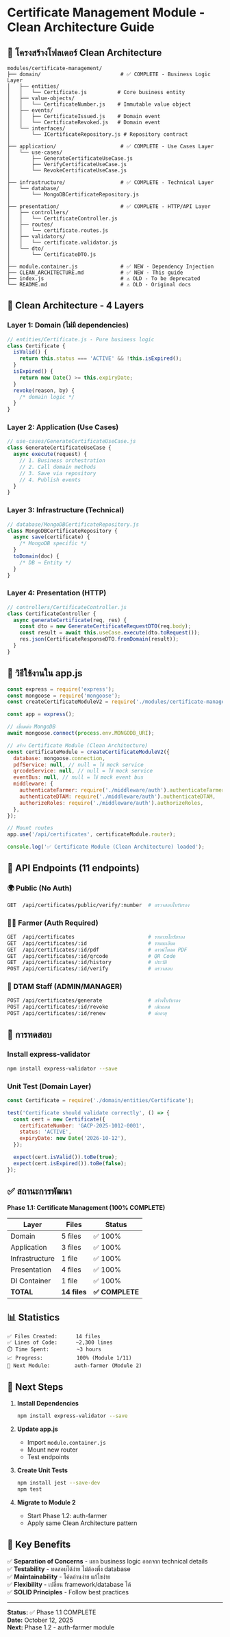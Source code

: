 # Certificate Management Module - Clean Architecture Guide

## 📁 โครงสร้างโฟลเดอร์ Clean Architecture

```
modules/certificate-management/
├── domain/                          # ✅ COMPLETE - Business Logic Layer
│   ├── entities/
│   │   └── Certificate.js          # Core business entity
│   ├── value-objects/
│   │   └── CertificateNumber.js    # Immutable value object
│   ├── events/
│   │   ├── CertificateIssued.js    # Domain event
│   │   └── CertificateRevoked.js   # Domain event
│   └── interfaces/
│       └── ICertificateRepository.js # Repository contract
│
├── application/                     # ✅ COMPLETE - Use Cases Layer
│   └── use-cases/
│       ├── GenerateCertificateUseCase.js
│       ├── VerifyCertificateUseCase.js
│       └── RevokeCertificateUseCase.js
│
├── infrastructure/                  # ✅ COMPLETE - Technical Layer
│   └── database/
│       └── MongoDBCertificateRepository.js
│
├── presentation/                    # ✅ COMPLETE - HTTP/API Layer
│   ├── controllers/
│   │   └── CertificateController.js
│   ├── routes/
│   │   └── certificate.routes.js
│   ├── validators/
│   │   └── certificate.validator.js
│   └── dto/
│       └── CertificateDTO.js
│
├── module.container.js              # ✅ NEW - Dependency Injection
├── CLEAN_ARCHITECTURE.md            # ✅ NEW - This guide
├── index.js                         # ⚠️ OLD - To be deprecated
└── README.md                        # ⚠️ OLD - Original docs
```

## 🎯 Clean Architecture - 4 Layers

### Layer 1: Domain (ไม่มี dependencies)

```javascript
// entities/Certificate.js - Pure business logic
class Certificate {
  isValid() {
    return this.status === 'ACTIVE' && !this.isExpired();
  }
  isExpired() {
    return new Date() >= this.expiryDate;
  }
  revoke(reason, by) {
    /* domain logic */
  }
}
```

### Layer 2: Application (Use Cases)

```javascript
// use-cases/GenerateCertificateUseCase.js
class GenerateCertificateUseCase {
  async execute(request) {
    // 1. Business orchestration
    // 2. Call domain methods
    // 3. Save via repository
    // 4. Publish events
  }
}
```

### Layer 3: Infrastructure (Technical)

```javascript
// database/MongoDBCertificateRepository.js
class MongoDBCertificateRepository {
  async save(certificate) {
    /* MongoDB specific */
  }
  toDomain(doc) {
    /* DB → Entity */
  }
}
```

### Layer 4: Presentation (HTTP)

```javascript
// controllers/CertificateController.js
class CertificateController {
  async generateCertificate(req, res) {
    const dto = new GenerateCertificateRequestDTO(req.body);
    const result = await this.useCase.execute(dto.toRequest());
    res.json(CertificateResponseDTO.fromDomain(result));
  }
}
```

## 🔌 วิธีใช้งานใน app.js

```javascript
const express = require('express');
const mongoose = require('mongoose');
const createCertificateModuleV2 = require('./modules/certificate-management/module.container');

const app = express();

// เชื่อมต่อ MongoDB
await mongoose.connect(process.env.MONGODB_URI);

// สร้าง Certificate Module (Clean Architecture)
const certificateModule = createCertificateModuleV2({
  database: mongoose.connection,
  pdfService: null, // null = ใช้ mock service
  qrcodeService: null, // null = ใช้ mock service
  eventBus: null, // null = ใช้ mock event bus
  middleware: {
    authenticateFarmer: require('./middleware/auth').authenticateFarmer,
    authenticateDTAM: require('./middleware/auth').authenticateDTAM,
    authorizeRoles: require('./middleware/auth').authorizeRoles,
  },
});

// Mount routes
app.use('/api/certificates', certificateModule.router);

console.log('✅ Certificate Module (Clean Architecture) loaded');
```

## 📡 API Endpoints (11 endpoints)

### 🌍 Public (No Auth)

```bash
GET  /api/certificates/public/verify/:number  # ตรวจสอบใบรับรอง
```

### 👨‍🌾 Farmer (Auth Required)

```bash
GET  /api/certificates                        # รายการใบรับรอง
GET  /api/certificates/:id                    # รายละเอียด
GET  /api/certificates/:id/pdf                # ดาวน์โหลด PDF
GET  /api/certificates/:id/qrcode             # QR Code
GET  /api/certificates/:id/history            # ประวัติ
POST /api/certificates/:id/verify             # ตรวจสอบ
```

### 👔 DTAM Staff (ADMIN/MANAGER)

```bash
POST /api/certificates/generate               # สร้างใบรับรอง
POST /api/certificates/:id/revoke             # เพิกถอน
POST /api/certificates/:id/renew              # ต่ออายุ
```

## 🧪 การทดสอบ

### Install express-validator

```bash
npm install express-validator --save
```

### Unit Test (Domain Layer)

```javascript
const Certificate = require('./domain/entities/Certificate');

test('Certificate should validate correctly', () => {
  const cert = new Certificate({
    certificateNumber: 'GACP-2025-1012-0001',
    status: 'ACTIVE',
    expiryDate: new Date('2026-10-12'),
  });

  expect(cert.isValid()).toBe(true);
  expect(cert.isExpired()).toBe(false);
});
```

## ✅ สถานะการพัฒนา

**Phase 1.1: Certificate Management (100% COMPLETE)**

| Layer          | Files        | Status          |
| -------------- | ------------ | --------------- |
| Domain         | 5 files      | ✅ 100%         |
| Application    | 3 files      | ✅ 100%         |
| Infrastructure | 1 file       | ✅ 100%         |
| Presentation   | 4 files      | ✅ 100%         |
| DI Container   | 1 file       | ✅ 100%         |
| **TOTAL**      | **14 files** | **✅ COMPLETE** |

## 📊 Statistics

```
✅ Files Created:      14 files
✅ Lines of Code:      ~2,300 lines
⏱️ Time Spent:         ~3 hours
📈 Progress:           100% (Module 1/11)
🎯 Next Module:        auth-farmer (Module 2)
```

## 🚀 Next Steps

1. **Install Dependencies**

   ```bash
   npm install express-validator --save
   ```

2. **Update app.js**
   - Import `module.container.js`
   - Mount new router
   - Test endpoints

3. **Create Unit Tests**

   ```bash
   npm install jest --save-dev
   npm test
   ```

4. **Migrate to Module 2**
   - Start Phase 1.2: auth-farmer
   - Apply same Clean Architecture pattern

## 📝 Key Benefits

✅ **Separation of Concerns** - แยก business logic ออกจาก technical details  
✅ **Testability** - ทดสอบได้ง่าย ไม่ต้องพึ่ง database  
✅ **Maintainability** - โค้ดอ่านง่าย แก้ไขง่าย  
✅ **Flexibility** - เปลี่ยน framework/database ได้  
✅ **SOLID Principles** - Follow best practices

---

**Status:** ✅ Phase 1.1 COMPLETE  
**Date:** October 12, 2025  
**Next:** Phase 1.2 - auth-farmer module
